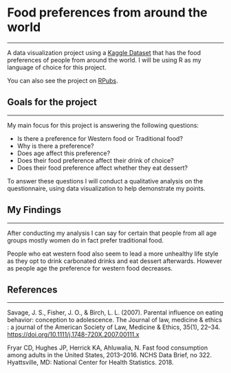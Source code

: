 # Food preferences from around the world

- - - -

A data visualization project using a [Kaggle Dataset](https://www.kaggle.com/vijayashreer/food-preferences) that has the food preferences of people from around the world. I will be using R as my language of choice for this project.

You can also see the project on [RPubs](http://rpubs.com/JuanGigabyte/foodPreferences).

## Goals for the project

- - - -

My main focus for this project is answering the following questions:

* Is there a preference for Western food or Traditional food?
* Why is there a preference?
* Does age affect this preference?
* Does their food preference affect their drink of choice?
* Does their food preference affect whether they eat dessert?

To answer these questions I will conduct a qualitative analysis on the questionnaire, using data visualization to help demonstrate my points.

## My Findings

- - - -

After conducting my analysis I can say for certain that people from all age groups mostly women do in fact prefer traditional food.

People who eat western food also seem to lead a more unhealthy life style as they opt to drink carbonated drinks and eat dessert afterwards. However as people age the preference for western food decreases.

## References

- - - -

Savage, J. S., Fisher, J. O., & Birch, L. L. (2007). Parental influence on eating behavior: conception to adolescence. The Journal of law, medicine & ethics : a journal of the American Society of Law, Medicine & Ethics, 35(1), 22–34. https://doi.org/10.1111/j.1748-720X.2007.00111.x

Fryar CD, Hughes JP, Herrick KA, Ahluwalia, N. Fast food consumption among adults in the United States, 2013–2016. NCHS Data Brief, no 322. Hyattsville, MD: National Center for Health Statistics. 2018.
